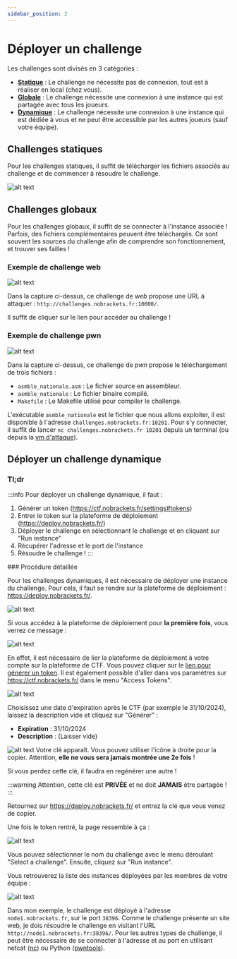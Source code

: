```yaml
---
sidebar_position: 2
---
```


# Déployer un challenge

Les challenges sont divisés en 3 catégories :
- [**Statique**](https://wiki.nobrackets.fr/docs/challenge/#challenges-statiques) : Le challenge ne nécessite pas de connexion, tout est à réaliser en local (chez vous).
- [**Globale**](https://wiki.nobrackets.fr/docs/challenge/#challenges-globaux) : Le challenge nécessite une connexion à une instance qui est partagée avec tous les joueurs.
- [**Dynamique**](https://wiki.nobrackets.fr/docs/challenge/#d%C3%A9ployer-un-challenge-dynamique) : Le challenge nécessite une connexion à une instance qui est dédiée à vous et ne peut être accessible par les autres joueurs (sauf votre équipe).

## Challenges statiques

Pour les challenges statiques, il suffit de télécharger les fichiers associés au challenge et de commencer à résoudre le challenge.

![alt text](image-11.png)

## Challenges globaux

Pour les challenges globaux, il suffit de se connecter à l'instance associée ! Parfois, des fichiers complémentaires peuvent être téléchargés. Ce sont souvent les sources du challenge afin de comprendre son fonctionnement, et trouver ses failles !

### Exemple de challenge web

![alt text](image-13.png)

Dans la capture ci-dessus, ce challenge de *web* propose une URL à attaquer : `http://challenges.nobrackets.fr:10000/`.

Il suffit de cliquer sur le lien pour accéder au challenge !

### Exemple de challenge pwn

![alt text](image-12.png)

Dans la capture ci-dessus, ce challenge de *pwn* propose le téléchargement de trois fichiers :
- `asmble_nationale.asm` : Le fichier source en assembleur.
- `asmble_nationale` : Le fichier binaire compilé.
- `Makefile` : Le Makefile utilisé pour compiler le challenge.

L'exécutable `asmble_nationale` est le fichier que nous allons exploiter, il est disponible à l'adresse `challenges.nobrackets.fr:10201`.
Pour s'y connecter, il suffit de lancer `nc challenges.nobrackets.fr 10201` depuis un terminal (ou depuis la [vm d'attaque](https://wiki.nobrackets.fr/docs/vm)).

## Déployer un challenge dynamique

### Tl;dr

:::info
Pour déployer un challenge dynamique, il faut :
1. Générer un token (https://ctf.nobrackets.fr/settings#tokens)
2. Entrer le token sur la plateforme de déploiement (https://deploy.nobrackets.fr/)
3. Déployer le challenge en sélectionnant le challenge et en cliquant sur "Run instance"
4. Récupérer l'adresse et le port de l'instance
5. Résoudre le challenge !
:::

### Procédure détaillée

Pour les challenges dynamiques, il est nécessaire de déployer une instance du challenge. Pour cela, il faut se rendre sur la plateforme de déploiement : https://deploy.nobrackets.fr/.

![alt text](image-3.png)

Si vous accédez à la plateforme de déploiement pour **la première fois**, vous verrez ce message :

![alt text](image-7.png)

En effet, il est nécessaire de lier la plateforme de déploiement à votre compte sur la plateforme de CTF. Vous pouvez cliquer sur le [lien pour générer un token](https://ctf.nobrackets.fr/settings#tokens). Il est également possible d'aller dans vos paramètres sur https://ctf.nobrackets.fr/ dans le menu "Access Tokens".

![alt text](image-8.png)

Choisissez une date d'expiration après le CTF (par exemple le 31/10/2024), laissez la description vide et cliquez sur "Générer" :
- **Expiration** : 31/10/2024
- **Description** : (Laisser vide)

![alt text](image-14.png)
Votre clé apparaît. Vous pouvez utiliser l'icône à droite pour la copier. Attention, **elle ne vous sera jamais montrée une 2e fois** !

Si vous perdez cette clé, il faudra en regénérer une autre !


:::warning
Attention, cette clé est **PRIVÉE** et ne doit **JAMAIS** être partagée !
:::

Retournez sur https://deploy.nobrackets.fr/ et entrez la clé que vous venez de copier.

Une fois le token rentré, la page ressemble à ça :

![alt text](image-9.png)

Vous pouvez sélectionner le nom du challenge avec le menu déroulant "Select a challenge". Ensuite, cliquez sur "Run instance".

Vous retrouverez la liste des instances déployées par les membres de votre équipe :

![alt text](image-10.png)

Dans mon exemple, le challenge est déployé à l'adresse `node1.nobrackets.fr`, sur le port `38396`. Comme le challenge présente un site web, je dois résoudre le challenge en visitant l'URL `http://node1.nobrackets.fr:38396/`. Pour les autres types de challenge, il peut être nécessaire de se connecter à l'adresse et au port en utilisant netcat ([nc](https://linuxize.com/post/netcat-nc-command-with-examples/)) ou Python ([pwntools](https://docs.pwntools.com/en/stable/)).
